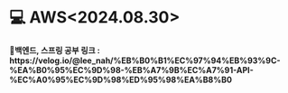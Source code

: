 <h1>💻 AWS<2024.08.30></h1>


<h4>📖백엔드, 스프링 공부
링크 : https://velog.io/@lee_nah/%EB%B0%B1%EC%97%94%EB%93%9C-%EA%B0%95%EC%9D%98-%EB%A7%9B%EC%A7%91-API-%EC%A0%95%EC%9D%98%ED%95%98%EA%B8%B0